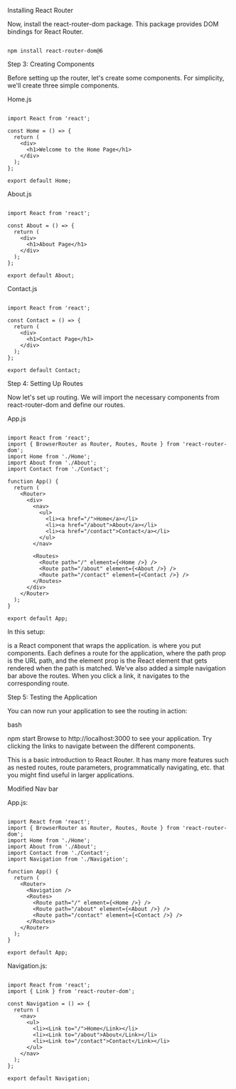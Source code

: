 

Installing React Router

Now, install the react-router-dom package. This package provides DOM bindings for React Router.

```

npm install react-router-dom@6
```

Step 3: Creating Components

Before setting up the router, let's create some components. For simplicity, we'll create three simple components.

Home.js


```

import React from 'react';

const Home = () => {
  return (
    <div>
      <h1>Welcome to the Home Page</h1>
    </div>
  );
};

export default Home;
```

About.js


```

import React from 'react';

const About = () => {
  return (
    <div>
      <h1>About Page</h1>
    </div>
  );
};

export default About;
```

Contact.js


```

import React from 'react';

const Contact = () => {
  return (
    <div>
      <h1>Contact Page</h1>
    </div>
  );
};

export default Contact;
```

Step 4: Setting Up Routes

Now let's set up routing. We will import the necessary components from react-router-dom and define our routes.

App.js


```

import React from 'react';
import { BrowserRouter as Router, Routes, Route } from 'react-router-dom';
import Home from './Home';
import About from './About';
import Contact from './Contact';

function App() {
  return (
    <Router>
      <div>
        <nav>
          <ul>
            <li><a href="/">Home</a></li>
            <li><a href="/about">About</a></li>
            <li><a href="/contact">Contact</a></li>
          </ul>
        </nav>

        <Routes>
          <Route path="/" element={<Home />} />
          <Route path="/about" element={<About />} />
          <Route path="/contact" element={<Contact />} />
        </Routes>
      </div>
    </Router>
  );
}

export default App;
```

In this setup:

<Router> is a React component that wraps the application.
<Routes> is where you put <Route> components.
Each <Route> defines a route for the application, where the path prop is the URL path, and the element prop is the React element that gets rendered when the path is matched.
We've also added a simple navigation bar above the routes. When you click a link, it navigates to the corresponding route.

Step 5: Testing the Application

You can now run your application to see the routing in action:

bash

npm start
Browse to http://localhost:3000 to see your application. Try clicking the links to navigate between the different components.

This is a basic introduction to React Router. It has many more features such as nested routes, route parameters, programmatically navigating, etc. that you might find useful in larger applications.




Modified Nav bar 

App.js:


```

import React from 'react';
import { BrowserRouter as Router, Routes, Route } from 'react-router-dom';
import Home from './Home';
import About from './About';
import Contact from './Contact';
import Navigation from './Navigation';

function App() {
  return (
    <Router>
      <Navigation />
      <Routes>
        <Route path="/" element={<Home />} />
        <Route path="/about" element={<About />} />
        <Route path="/contact" element={<Contact />} />
      </Routes>
    </Router>
  );
}

export default App;
```

Navigation.js:

```

import React from 'react';
import { Link } from 'react-router-dom';

const Navigation = () => {
  return (
    <nav>
      <ul>
        <li><Link to="/">Home</Link></li>
        <li><Link to="/about">About</Link></li>
        <li><Link to="/contact">Contact</Link></li>
      </ul>
    </nav>
  );
};

export default Navigation;
```
